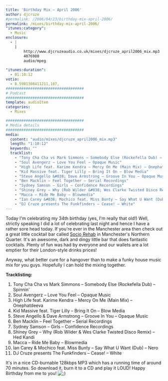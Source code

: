 ```yaml
---
title: 'Birthday Mix – April 2006'
author: djcruze
#permalink: /2006/04/23/birthday-mix-april-2006/
permalink: /mixes/birthday-mix-april-2006/
"itunes:category":
  - Music
enclosure:
  - |
    |
        http://www.djcruzeaudio.co.uk/mixes/djcruze_april2006_mix.mp3
        4076980
        audio/mpeg
        
"itunes:duration":
  - 01:10:12
votio:
  - 8.5981308411211,107,
###################################
# Podcast
###################################
template: audioItem
categories:
  - Mixes

###################################
# Media details
###################################
media:
  content: "audio/mixes/djcruze_april2006_mix.mp3"
  length: "1:10:12"
  keywords: ""
  tracklist:
    - "Tony Cha Cha vs Mark Simmons – Somebody Else (Rockefella Dub) – Spinnin'"
    - "Soul Avengerz – Love You Feel – Opaque Music"
    - "High Life feat. Karime Kendra – Mercy On Me (Main Mix) – Onephatdeeva"
    - "Kid Massive feat. Tiger Lilly – Bring It On – Blow Media"
    - "Steve Angello &#038; Dave Armstrong – Groove In You – Opaque Music"
    - "Ben Macklin – Feel Together – Serial Recordings"
    - "Sydney Samson – Girls – Confidence Recordings"
    - "Shiney Grey – Why (Rob Wilder &#038; Wes Clarke Twisted Disco Remix) – Hed Kandi"
    - "Macca – Ride Me Baby – Blowmedia"
    - "Ian Carey &#038; Mochico feat. Miss Bunty – Say What U Want (Dub) – Nero"
    - "DJ Cruze presents The Funkfinders – Cease! – White"
---
```


Today I'm celebrating my 34th birthday (yes, I'm really that old!) Well, strictly speaking I did a lot of celebrating last night and hence I have a rather sore head today. If you're ever in the Manchester area then check out a great little cocktail bar called [Socio Rehab][1] in Manchester's Northern Quarter. It's an awesome, dark and dingy little bar that does fantastic cocktails. Plenty of fun was had by everyone and our wallets are a lot emptier for their London-style drinks prices!

Anyway, what better cure for a hangover than to make a funky house music mix for you guys. Hopefully I can hold the mixing together.

**Tracklisting:**

  1. Tony Cha Cha vs Mark Simmons – Somebody Else (Rockefella Dub) – Spinnin'
  2. Soul Avengerz – Love You Feel – Opaque Music
  3. High Life feat. Karime Kendra – Mercy On Me (Main Mix) – Onephatdeeva
  4. Kid Massive feat. Tiger Lilly – Bring It On – Blow Media
  5. Steve Angello &#038; Dave Armstrong – Groove In You – Opaque Music
  6. Ben Macklin – Feel Together – Serial Recordings
  7. Sydney Samson – Girls – Confidence Recordings
  8. Shiney Grey – Why (Rob Wilder &#038; Wes Clarke Twisted Disco Remix) – Hed Kandi
  9. Macca – Ride Me Baby – Blowmedia
 10. Ian Carey &#038; Mochico feat. Miss Bunty – Say What U Want (Dub) – Nero
 11. DJ Cruze presents The Funkfinders – Cease! – White

It's in a nice CD-burnable 128kbps MP3 which has a running time of around 70 minutes. So download it, burn it to a CD and play it LOUD! Happy Birthday from me to you! <img src="http://www.djcruze.co.uk/cms/wp-includes/images/smilies/icon_wink.gif" alt=";)" class="wp-smiley" />

 [1]: http://www.sociorehab.com/